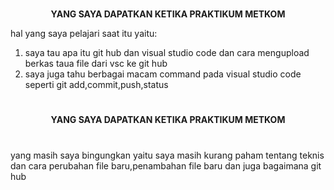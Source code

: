 #
<p align="center">
  <strong>YANG SAYA DAPATKAN KETIKA PRAKTIKUM METKOM</strong>
</p> 

hal yang saya pelajari saat itu yaitu:
1. saya tau apa itu git hub dan visual studio code dan cara mengupload berkas taua file dari vsc ke git hub
2. saya juga tahu berbagai macam command pada visual studio code seperti git add,commit,push,status
#

#
<p align="center">
  <strong>YANG SAYA DAPATKAN KETIKA PRAKTIKUM METKOM</strong>
</p> 

#
yang masih saya bingungkan yaitu saya masih kurang paham tentang teknis dan cara perubahan file baru,penambahan file baru dan juga bagaimana git hub 